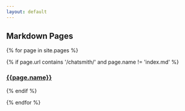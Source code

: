 ```yaml
---
layout: default
---
```


## Markdown Pages

{% for page in site.pages %}

{% if page.url contains '/chatsmith/' and page.name != 'index.md' %}
### [{{page.name}}]({{page.url}})
{% endif %}

{% endfor %}

